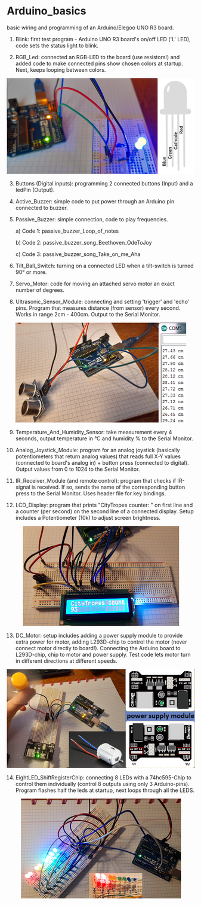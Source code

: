 # Arduino_basics
basic wiring and programming of an Arduino/Elegoo UNO R3 board.


1. Blink: first test program - Arduino UNO R3 board's on/off LED ('L' LED), code sets the status light to blink.

2. RGB_Led: connected an RGB-LED to the board (use resistors!) and added code to make connected pins show chosen colors at startup.  Next, keeps looping between colors.

<p align="center">
  <img src="https://github.com/CityTropes/Arduino_basics/blob/315148d21e06229a31a48aca6f53778b0a4823cc/media/rgb_connected.png" />
</p>

3. Buttons (Digital inputs): programming 2 connected buttons (Input) and a ledPin (Output).

4. Active_Buzzer: simple code to put power through an Arduino pin connected to buzzer.

5. Passive_Buzzer: simple connection, code to play frequencies. 

    a) Code 1: passive_buzzer_Loop_of_notes
    
    b) Code 2: passive_buzzer_song_Beethoven_OdeToJoy
    
    c) Code 3: passive_buzzer_song_Take_on_me_Aha 
      
6. Tilt_Ball_Switch: turning on a connected LED when a tilt-switch is turned 90° or more.

7. Servo_Motor: code for moving an attached servo motor an exact number of degrees.

8. Ultrasonic_Sensor_Module: connecting and setting 'trigger' and 'echo' pins. Program that measures distance (from sensor) every second. Works in range 2cm - 400cm. Output to the Serial Monitor.

<p align="center">
  <img src="https://github.com/CityTropes/Arduino_basics/blob/315148d21e06229a31a48aca6f53778b0a4823cc/media/ultrasonic_sensor.png" />
</p>

9. Temperature_And_Humidity_Sensor: take measurement every 4 seconds, output temperature in °C and humidity % to the Serial Monitor.

10. Analog_Joystick_Module: program for an analog joystick (basically potentiometers that return analog values) that reads full X-Y values (connected to board's analog in) + button press (connected to digital). Output values from 0 to 1024 to the Serial Monitor.

11. IR_Receiver_Module (and remote control): program that checks if IR-signal is received. If so, sends the name of the corresponding button press to the Serial Monitor. Uses header file for key bindings.

12. LCD_Display: program that prints "CityTropes counter: " on first line and a counter (per second) on the second line of a connected display. Setup includes a Potentiometer (10k) to adjust screen brightness.

<p align="center">
  <img src="https://github.com/CityTropes/Arduino_basics/blob/315148d21e06229a31a48aca6f53778b0a4823cc/media/lcd_display.png" />
</p>

13. DC_Motor: setup includes adding a power supply module to provide extra power for motor, adding L293D-chip to control the motor (never connect motor directly to board!). Connecting the Arduino board to L293D-chip, chip to motor and power supply. Test code lets motor turn in different directions at different speeds. 

<p align="center">
  <img src="https://github.com/CityTropes/Arduino_basics/blob/315148d21e06229a31a48aca6f53778b0a4823cc/media/motor_and_power_supply_module.png" />
</p>

14. EightLED_ShiftRegisterChip: connecting 8 LEDs with a 74hc595-Chip to control them individually (control 8 outputs using only 3 Arduino-pins). Program flashes half the leds at startup, next loops through all the LEDS.

<p align="center">
  <img src="https://github.com/CityTropes/Arduino_basics/blob/315148d21e06229a31a48aca6f53778b0a4823cc/media/eight_led_via_chip.png" />
</p>
